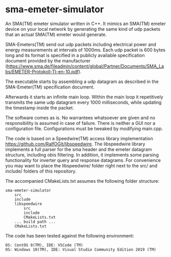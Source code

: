 # sma-emeter-simulator
An SMA(TM) emeter simulator written in C++. It mimics an SMA(TM) emeter device on your local network by generating the same kind of udp packets that an actual SMA(TM) emeter would generate.

SMA-Emeters(TM) send out udp packets including electrical power and energy measurements at intervals of 1000ms. Each udp packet is 600 bytes long and its format is specified in a publicly available specification document provided by the manufacturer (https://www.sma.de/fileadmin/content/global/Partner/Documents/SMA_Labs/EMETER-Protokoll-TI-en-10.pdf).

The executable starts by assembling a udp datagram as described in the SMA-Emeter(TM) specification document.

Afterwards it starts an infinite main loop. Within the main loop it repetitively transmits the same udp datagram every 1000 milliseconds, while updating the timestamp inside the packet.

The software comes as is. No warrantees whatsoever are given and no responsibility is assumed in case of failure. There is neither a GUI nor a configuration file. Configurations must be tweaked by modifying main.cpp.

The code is based on a Speedwire(TM) access library implementation https://github.com/RalfOGit/libspeedwire. The libspeedwire library implements a full parser for the sma header and the emeter datagram structure, including obis filtering. In addition, it implements some parsing functionality for inverter query and response datagrams. For convenience you may want to place the libspeedwire/ folder right next to the src/ and include/ folders of this repository.

The accompanied CMakeLists.txt assumes the following folder structure:

    sma-emeter-simulator
        src
        include
        libspeedwire
            src
            include
            CMakeLists.txt
        ... build path ...
        CMakeLists.txt

The code has been tested against the following environment:

    OS: CentOS 8(TM), IDE: VSCode (TM)
    OS: Windows 10(TM), IDE: Visual Studio Community Edition 2019 (TM)

